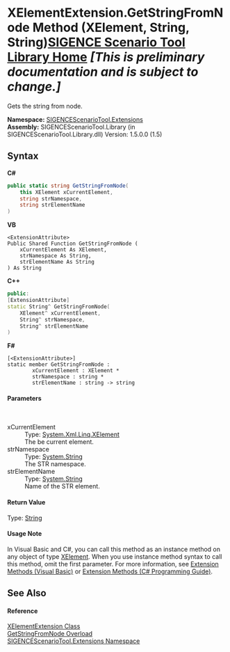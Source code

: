 # XElementExtension.GetStringFromNode Method (XElement, String, String)<a href="https://github.com/ObiWanLansi/SIGENCE-Scenario-Tool">SIGENCE Scenario Tool Library Home</a> _**\[This is preliminary documentation and is subject to change.\]**_

Gets the string from node.

**Namespace:**&nbsp;<a href="f2af11f5-ae9d-3dcc-a4a9-ba07a037925f.md">SIGENCEScenarioTool.Extensions</a><br />**Assembly:**&nbsp;SIGENCEScenarioTool.Library (in SIGENCEScenarioTool.Library.dll) Version: 1.5.0.0 (1.5)

## Syntax

**C#**<br />
``` C#
public static string GetStringFromNode(
	this XElement xCurrentElement,
	string strNamespace,
	string strElementName
)
```

**VB**<br />
``` VB
<ExtensionAttribute>
Public Shared Function GetStringFromNode ( 
	xCurrentElement As XElement,
	strNamespace As String,
	strElementName As String
) As String
```

**C++**<br />
``` C++
public:
[ExtensionAttribute]
static String^ GetStringFromNode(
	XElement^ xCurrentElement, 
	String^ strNamespace, 
	String^ strElementName
)
```

**F#**<br />
``` F#
[<ExtensionAttribute>]
static member GetStringFromNode : 
        xCurrentElement : XElement * 
        strNamespace : string * 
        strElementName : string -> string 

```


#### Parameters
&nbsp;<dl><dt>xCurrentElement</dt><dd>Type: <a href="http://msdn2.microsoft.com/en-us/library/bb340098" target="_blank">System.Xml.Linq.XElement</a><br />The be current element.</dd><dt>strNamespace</dt><dd>Type: <a href="http://msdn2.microsoft.com/en-us/library/s1wwdcbf" target="_blank">System.String</a><br />The STR namespace.</dd><dt>strElementName</dt><dd>Type: <a href="http://msdn2.microsoft.com/en-us/library/s1wwdcbf" target="_blank">System.String</a><br />Name of the STR element.</dd></dl>

#### Return Value
Type: <a href="http://msdn2.microsoft.com/en-us/library/s1wwdcbf" target="_blank">String</a><br />

#### Usage Note
In Visual Basic and C#, you can call this method as an instance method on any object of type <a href="http://msdn2.microsoft.com/en-us/library/bb340098" target="_blank">XElement</a>. When you use instance method syntax to call this method, omit the first parameter. For more information, see <a href="http://msdn.microsoft.com/en-us/library/bb384936.aspx">Extension Methods (Visual Basic)</a> or <a href="http://msdn.microsoft.com/en-us/library/bb383977.aspx">Extension Methods (C# Programming Guide)</a>.

## See Also


#### Reference
<a href="37d98cab-9eaf-9109-4126-dc3d0c055a97.md">XElementExtension Class</a><br /><a href="7e5f59b3-7cc8-74d9-8825-622be6623273.md">GetStringFromNode Overload</a><br /><a href="f2af11f5-ae9d-3dcc-a4a9-ba07a037925f.md">SIGENCEScenarioTool.Extensions Namespace</a><br />